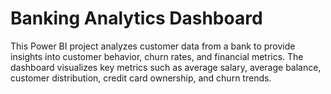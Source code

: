 # Banking Analytics Dashboard
This Power BI project analyzes customer data from a bank to provide insights into customer behavior, churn rates, and financial metrics. The dashboard visualizes key metrics such as average salary, average balance, customer distribution, credit card ownership, and churn trends.
